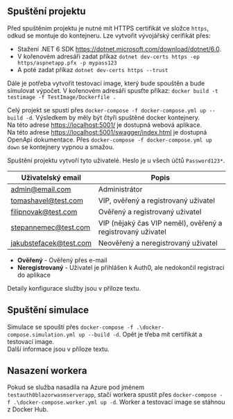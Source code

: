 ## Spuštění projektu
Před spuštěním projektu je nutné mít HTTPS certifikát ve složce ```https```, odkud se
montuje do kontejneru. Lze vytvořit vývojářský cerifikát přes:

* Stažení .NET 6 SDK https://dotnet.microsoft.com/download/dotnet/6.0.
* V kořenovém adresáři zadat příkaz ```dotnet dev-certs https -ep https/aspnetapp.pfx -p mypass123```
* A poté zadat příkaz ```dotnet dev-certs https --trust```

Dále je potřeba vytvořit testovací image, který bude spouštěn a bude simulovat výpočet.
V kořenovém adresáři spusťte příkaz: ```docker build -t testimage -f TestImage/Dockerfile .```

Celý projekt se spustí přes ```docker-compose -f docker-compose.yml up --build -d```.
Výsledkem by měly být čtyři spuštěné docker kontejnery.\
Na této adrese <https://localhost:5001/> je dostupná webová aplikace.\
Na této adrese <https://localhost:5001/swagger/index.html> je dostupná OpenApi dokumentace.
Přes ```docker-compose -f docker-compose.yml up down``` se kontejnery vypnou a smažou.

Spuštění projektu vytvoří tyto uživatelé. Heslo je u všech účtů ```Password123*```.

| Uživatelský email            | Popis                                                          |
|------------------------------|----------------------------------------------------------------|
| admin@email.com              | Administrátor                                                  |
| tomashavel@test.com          | VIP, ověřený a registrovaný uživatel                           |
| filipnovak@test.com          | Ověřený a registrovaný uživatel                                |
| stepannemec@test.com         | VIP (nějaký čas VIP neměl), ověřený a registrovaný uživatel    |
| jakubstefacek@test.com       | Neověřený a neregistrovaný uživatel                            |

* **Ověřený** - Ověřený přes e-mail
* **Neregistrovaný** - Uživatel je přihlášen k Auth0, ale nedokončil registraci do aplikace

Detaily konfigurace služby jsou v příloze textu.

## Spuštění simulace
Simulace se spouští přes ```docker-compose -f .\docker-compose.simulation.yml up --build -d```.
Opět je třeba mít certifikát a testovací image.\
Další informace jsou v příloze textu.

## Nasazení workera
Pokud se služba nasadila na Azure pod jménem ```testauth0blazorwasmserverapp```, stačí 
workera spustit přes ```docker-compose -f .\docker-compose.worker.yml up -d```. Worker a testovací
image se stáhnou z Docker Hub.
